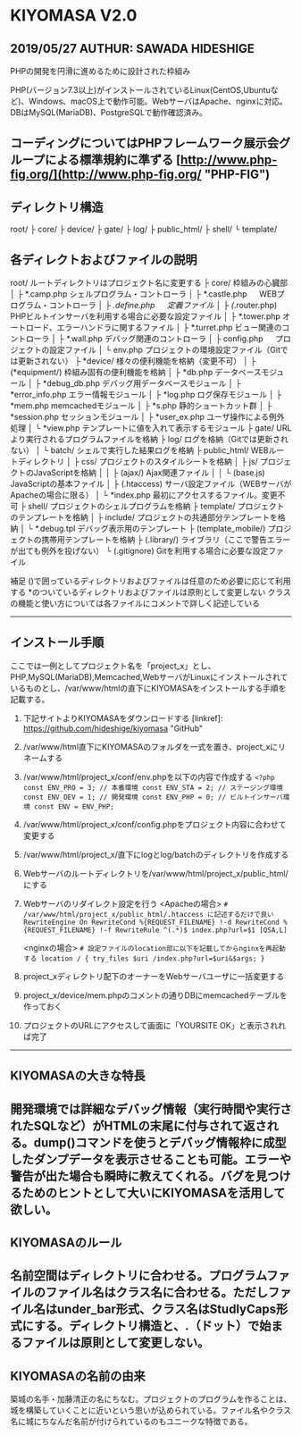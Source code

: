 # KIYOMASA V2.0
2019/05/27
AUTHUR: SAWADA HIDESHIGE
--------------------------------------------------------------------------------
PHPの開発を円滑に進めるために設計された枠組み

PHP(バージョン7.3以上)がインストールされているLinux(CentOS,Ubuntuなど)、Windows、macOS上で動作可能。WebサーバはApache、nginxに対応。DBはMySQL(MariaDB)、PostgreSQLで動作確認済み。

コーディングについてはPHPフレームワーク展示会グループによる標準規約に準ずる
[http://www.php-fig.org/](http://www.php-fig.org/ "PHP-FIG")
--------------------------------------------------------------------------------
## ディレクトリ構造

root/ 
├ core/ 
├ device/ 
├ gate/ 
├ log/ 
├ public_html/ 
├ shell/ 
└ template/ 

## 各ディレクトおよびファイルの説明

root/                  ルートディレクトリはプロジェクト名に変更する 
├ core/               枠組みの心臓部 
│ ├ *.camp.php       シェルプログラム・コントローラ 
│ ├ *.castle.php  　 WEBプログラム・コントローラ 
│ ├ *.define.php  　 定義ファイル 
│ ├ (*.router.php)   PHPビルトインサーバを利用する場合に必要な設定ファイル 
│ ├ *.tower.php      オートロード、エラーハンドラに関するファイル 
│ ├ *.turret.php     ビュー関連のコントローラ 
│ ├ *.wall.php       デバッグ関連のコントローラ 
│ ├ config.php    　 プロジェクトの設定ファイル 
│ └ env.php          プロジェクトの環境設定ファイル（Gitでは更新されない） 
├ *device/            様々の便利機能を格納（変更不可） 
│ ├ (*equipment/)    枠組み固有の便利機能を格納 
│ ├ *db.php          データベースモジュール 
│ ├ *debug_db.php    デバッグ用データベースモジュール 
│ ├ *error_info.php  エラー情報モジュール 
│ ├ *log.php         ログ保存モジュール 
│ ├ *mem.php         memcachedモジュール 
│ ├ *s.php           静的ショートカット群 
│ ├ *session.php     セッションモジュール 
│ ├ *user_ex.php     ユーザ操作による例外処理 
│ └ *view.php        テンプレートに値を入れて表示するモジュール 
├ gate/               URLより実行されるプログラムファイルを格納 
├ log/                ログを格納（Gitでは更新されない） 
│ └ batch/           シェルで実行した結果ログを格納 
├ public_html/        WEBルートディレクトリ 
│ ├ css/             プロジェクトのスタイルシートを格納 
│ ├ js/              プロジェクトのJavaScriptを格納 
│ │ ├ (ajax/)       Ajax関連ファイル 
│ │ └ (base.js)     JavaScriptの基本ファイル 
│ ├ (.htaccess)      サーバ設定ファイル（WEBサーバがApacheの場合に限る） 
│ └ *index.php       最初にアクセスするファイル。変更不可 
├ shell/              プロジェクトのシェルプログラムを格納 
├ template/           プロジェクトのテンプレートを格納 
│ ├ include/         プロジェクトの共通部分テンプレートを格納 
│ └ *.debug.tpl      デバッグ表示用のテンプレート 
├ (template_mobile/)  プロジェクトの携帯用テンプレートを格納 
├ (.library/)         ライブラリ（ここで警告エラーが出ても例外を投げない） 
└ (.gitignore)        Gitを利用する場合に必要な設定ファイル 

補足 
()で囲っているディレクトリおよびファイルは任意のため必要に応じて利用する 
*のついているディレクトリおよびファイルは原則として変更しない 
クラスの機能と使い方については各ファイルにコメントで詳しく記述している 

--------------------------------------------------------------------------------
## インストール手順

ここでは一例としてプロジェクト名を「project_x」とし、PHP,MySQL(MariaDB),Memcached,WebサーバがLinuxにインストールされているものとし、/var/www/htmlの直下にKIYOMASAをインストールする手順を記載する。

1. 下記サイトよりKIYOMASAをダウンロードする
    [linkref]: https://github.com/hideshige/kiyomasa "GitHub"
 
2. /var/www/html直下にKIYOMASAのフォルダを一式を置き、project_xにリネームする

3. /var/www/html/project_x/conf/env.phpを以下の内容で作成する
`<?php
    const ENV_PRO = 3; // 本番環境
    const ENV_STA = 2; // ステージング環境
    const ENV_DEV = 1; // 開発環境
    const ENV_PHP = 0; // ビルトインサーバ環境
    const ENV = ENV_PHP;`

4. /var/www/html/project_x/conf/config.phpをプロジェクト内容に合わせて変更する

5. /var/www/html/project_x/直下にlogとlog/batchのディレクトリを作成する

6. Webサーバのルートディレクトリを/var/www/html/project_x/public_html/にする

7. Webサーバのリダイレクト設定を行う
    <Apacheの場合>
`# /var/www/html/project_x/public_html/.htaccess に記述するだけで良い
    RewriteEngine On
    RewriteCond %{REQUEST_FILENAME} !-d
    RewriteCond %{REQUEST_FILENAME} !-f
    RewriteRule ^(.*)$ index.php?url=$1 [QSA,L]`
    
    <nginxの場合>
`# 設定ファイルのlocation部に以下を記載してからnginxを再起動する
    location / {
        try_files $uri /index.php?url=$uri&$args;
    }`

8. project_xディレクトリ配下のオーナーをWebサーバユーザに一括変更する

9. project_x/device/mem.phpのコメントの通りDBにmemcachedテーブルを作っておく

10. プロジェクトのURLにアクセスして画面に「YOURSITE OK」と表示されれば完了

--------------------------------------------------------------------------------
## KIYOMASAの大きな特長
開発環境では詳細なデバッグ情報（実行時間や実行されたSQLなど）がHTMLの末尾に付与されて返される。dump()コマンドを使うとデバッグ情報枠に成型したダンプデータを表示させることも可能。エラーや警告が出た場合も瞬時に教えてくれる。バグを見つけるためのヒントとして大いにKIYOMASAを活用して欲しい。
--------------------------------------------------------------------------------
## KIYOMASAのルール
名前空間はディレクトリに合わせる。プログラムファイルのファイル名はクラス名に合わせる。ただしファイル名はunder_bar形式、クラス名はStudlyCaps形式にする。ディレクトリ構造と、.（ドット）で始まるファイルは原則として変更しない。
--------------------------------------------------------------------------------
## KIYOMASAの名前の由来
築城の名手・加藤清正の名にちなむ。プロジェクトのプログラムを作ることは、城を構築していくことに近いという思いが込められている。ファイル名やクラス名に城にちなんだ名前が付けられているのもユニークな特徴である。

